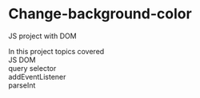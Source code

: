 # Change-background-color
JS project with DOM

In this project topics covered <br/>
JS DOM <br/>
query selector<br/>
addEventListener<br/>
parseInt
